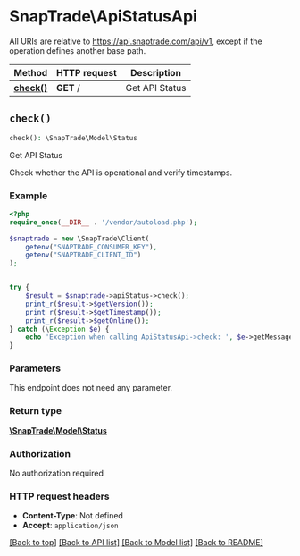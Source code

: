 # SnapTrade\ApiStatusApi

All URIs are relative to https://api.snaptrade.com/api/v1, except if the operation defines another base path.

| Method | HTTP request | Description |
| ------------- | ------------- | ------------- |
| [**check()**](ApiStatusApi.md#check) | **GET** / | Get API Status |


## `check()`

```php
check(): \SnapTrade\Model\Status
```

Get API Status

Check whether the API is operational and verify timestamps.

### Example

```php
<?php
require_once(__DIR__ . '/vendor/autoload.php');

$snaptrade = new \SnapTrade\Client(
    getenv("SNAPTRADE_CONSUMER_KEY"),
    getenv("SNAPTRADE_CLIENT_ID")
);


try {
    $result = $snaptrade->apiStatus->check();
    print_r($result->$getVersion());
    print_r($result->$getTimestamp());
    print_r($result->$getOnline());
} catch (\Exception $e) {
    echo 'Exception when calling ApiStatusApi->check: ', $e->getMessage(), PHP_EOL;
}
```

### Parameters

This endpoint does not need any parameter.

### Return type

[**\SnapTrade\Model\Status**](../Model/Status.md)

### Authorization

No authorization required

### HTTP request headers

- **Content-Type**: Not defined
- **Accept**: `application/json`

[[Back to top]](#) [[Back to API list]](../../README.md#endpoints)
[[Back to Model list]](../../README.md#models)
[[Back to README]](../../README.md)
